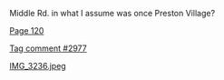 
Middle Rd. in what I assume was once Preston Village?

[Page 120](https://www.lfgss.com/conversations/169251/?offset=2975)

[Tag comment #2977](https://www.lfgss.com/comments/17386057/)

[IMG_3236.jpeg](https://lfgss.microcosm.app/api/v1/files/3daf3c8395965425db9a174a0586e8da7ab7b67f.jpeg)

